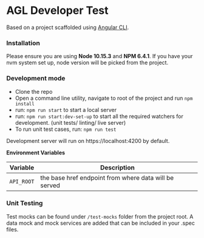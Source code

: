 # AGL Developer Test

Based on a project scaffolded using [Angular CLI](https://cli.angular.io/).

### Installation
Please ensure you are using **Node 10.15.3** and **NPM 6.4.1**. If you have your nvm system set up, node version will be picked from the project.

### Development mode

- Clone the repo
- Open a command line utility, navigate to root of the project and run `npm install`
- run: `npm run start` to start a local server
- run: `npm run start:dev-set-up` to start all the required watchers for development. (unit tests/ linting/ live server)
- To run unit test cases, run: `npm run test`

Development server will run on https://localhost:4200 by default.

**Environment Variables**

| Variable					| Description																	|
|---------------------------|-------------------------------------------------------------------------------|
|`API_ROOT`					| the base href endpoint from where data will be served						|

### Unit Testing

Test mocks can be found under `/test-mocks` folder from the project root. A data mock and mock services are added that can be included in your .spec files.
